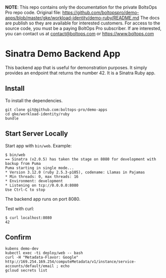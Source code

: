<!-- note marker start -->
**NOTE**: This repo contains only the documentation for the private BoltsOps Pro repo code.
Original file: https://github.com/boltopspro/demo-apps/blob/master/gke/workload-identity/demo-ruby/README.md
The docs are publish so they are available for interested customers.
For access to the source code, you must be a paying BoltOps Pro subscriber.
If are interested, you can contact us at contact@boltops.com or https://www.boltops.com

<!-- note marker end -->

# Sinatra Demo Backend App

This backend app that is useful for demonstration purposes.  It simply provides an endpoint that returns the number 42. It is a Sinatra Ruby app.

## Install

To install the dependencies.

    git clone git@github.com:boltops-pro/demo-apps
    cd gke/workload-identity/ruby
    bundle

## Start Server Locally

Start app with `bin/web`. Example:

    $ bin/web
    == Sinatra (v2.0.5) has taken the stage on 8080 for development with backup from Puma
    Puma starting in single mode...
    * Version 3.12.0 (ruby 2.5.3-p105), codename: Llamas in Pajamas
    * Min threads: 0, max threads: 16
    * Environment: development
    * Listening on tcp://0.0.0.0:8080
    Use Ctrl-C to stop

The backend app runs on port 8080.

Test with curl:

    $ curl localhost:8080
    42

## Confirm

    kubens demo-dev
    kubectl exec -ti deploy/web -- bash
    curl -H "Metadata-Flavor: Google" http://169.254.169.254/computeMetadata/v1/instance/service-accounts/default/email ; echo
    gcloud secrets list
